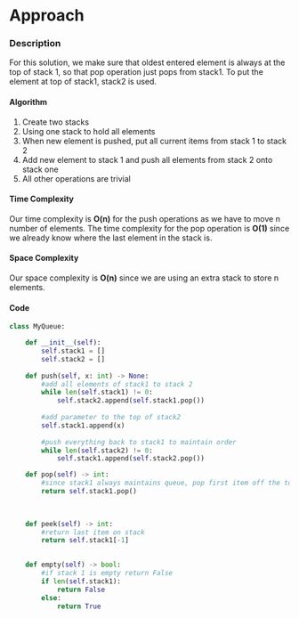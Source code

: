 # Approach
### Description
For this solution, we make sure that oldest entered element is always at the top of stack 1, so that pop operation just pops from stack1. To put the element at top of stack1, stack2 is used.

#### Algorithm
1. Create two stacks
2. Using one stack to hold all elements
3. When new element is pushed, put all current items from stack 1 to stack 2
4. Add new element to stack 1 and push all elements from stack 2 onto stack one
5. All other operations are trivial

#### Time Complexity
Our time complexity is **O(n)** for the push operations as we have to move n number of elements. The time complexity for the pop operation is **O(1)** since we already know where the last element in the stack is.

#### Space Complexity
Our space complexity is **O(n)** since we are using an extra stack to store n elements.

#### Code
```python
class MyQueue:

    def __init__(self):
        self.stack1 = []
        self.stack2 = []
        
    def push(self, x: int) -> None:
        #add all elements of stack1 to stack 2
        while len(self.stack1) != 0:
            self.stack2.append(self.stack1.pop())
            
        #add parameter to the top of stack2
        self.stack1.append(x)
        
        #push everything back to stack1 to maintain order
        while len(self.stack2) != 0:
            self.stack1.append(self.stack2.pop())

    def pop(self) -> int:
        #since stack1 always maintains queue, pop first item off the top
        return self.stack1.pop()
            
        

    def peek(self) -> int:
        #return last item on stack
        return self.stack1[-1]
        

    def empty(self) -> bool:
        #if stack 1 is empty return False
        if len(self.stack1):
            return False
        else:
            return True
```